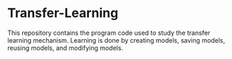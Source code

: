 # Transfer-Learning
This repository contains the program code used to study the transfer learning mechanism. Learning is done by creating models, saving models, reusing models, and modifying models.
